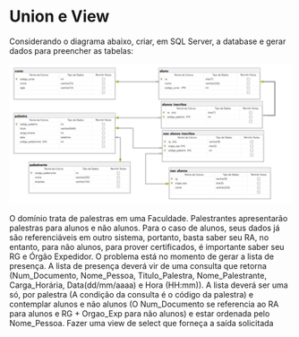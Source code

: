 # Union e View

Considerando o diagrama abaixo, criar, em SQL Server, a database e gerar dados para preencher as
tabelas:

![Diagrama](image.png)

O domínio trata de palestras em uma Faculdade. Palestrantes apresentarão palestras para alunos e não alunos. Para o caso de alunos, seus dados já são referenciáveis em outro sistema, portanto, basta saber seu RA, no entanto, para não alunos, para prover certificados, é importante saber seu RG e Órgão Expedidor. O problema está no momento de gerar a lista de presença. A lista de presença deverá vir de uma consulta que retorna (Num_Documento, Nome_Pessoa, Titulo_Palestra, Nome_Palestrante, Carga_Horária, Data(dd/mm/aaaa) e Hora (HH:mm)). A lista deverá ser uma só, por palestra (A condição da consulta é o código da palestra) e contemplar alunos e não alunos (O Num_Documento se referencia ao RA para alunos e RG + Orgao_Exp para não alunos) e estar ordenada pelo Nome_Pessoa. Fazer uma view de select que forneça a saída solicitada